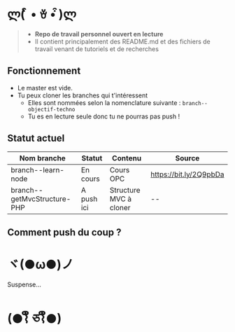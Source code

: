 # ლ(͏ ͒ • ꈊ • ͒)ლ

> * __Repo de travail personnel ouvert en lecture__
> * Il contient principalement des README.md et des fichiers de travail venant de tutoriels et de recherches


## Fonctionnement

* Le master est vide.
* Tu peux cloner les branches qui t'intéressent
    * Elles sont nommées selon la nomenclature suivante : `branch--objectif-techno`
    * Tu es en lecture seule donc tu ne pourras pas push !

## Statut actuel

| Nom branche | Statut | Contenu | Source |
| --- | --- | --- | --- |
| branch--learn-node | En cours | Cours OPC | https://bit.ly/2Q9pbDa |
| branch--getMvcStructure-PHP | A push ici | Structure MVC à cloner | -- |

## Comment push du coup ?

# ヾ(●ω●)ノ

Suspense...

# (●⌇ຶ ཅ⌇ຶ●)
